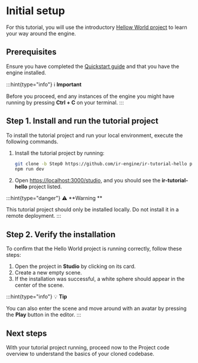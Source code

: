 # Initial setup

For this tutorial, you will use the introductory <a href="https://github.com/ir-engine/ir-tutorial-hello" target="_blank">Hellow World project</a> to learn your way around the engine.

## Prerequisites

Ensure you have completed the [Quickstart guide](./../01_quickstart/index.md) and that you have the engine installed.

:::hint{type="info"}
ℹ️    **Important**

Before you proceed, end any instances of the engine you might have running by pressing **Ctrl + C** on your terminal.
:::

## Step 1. Install and run the tutorial project

To install the tutorial project and run your local environment, execute the following commands.

1. Install the tutorial project by running:
   ```bash
   git clone -b Step0 https://github.com/ir-engine/ir-tutorial-hello packages/projects/projects/ir-tutorial-hello
   npm run dev
   ```
2. Open [https://localhost:3000/studio](https://localhost:3000/studio), and you should see the **ir-tutorial-hello** project listed.

:::hint{type="danger"}
⚠️    **Warning **

This tutorial project should only be installed locally. Do not install it in a remote deployment.
:::

## Step 2. Verify the installation

To confirm that the Hello World project is running correctly, follow these steps:

1. Open the project in **Studio** by clicking on its card.
2. Create a new empty scene.
3. If the installation was successful, a white sphere should appear in the center of the scene.

:::hint{type="info"}
💡    **Tip**

You can also enter the scene and move around with an avatar by pressing the **Play** button in the editor.
:::

## Next steps

With your tutorial project running, proceed now to the Project code overview to understand the basics of your cloned codebase.
